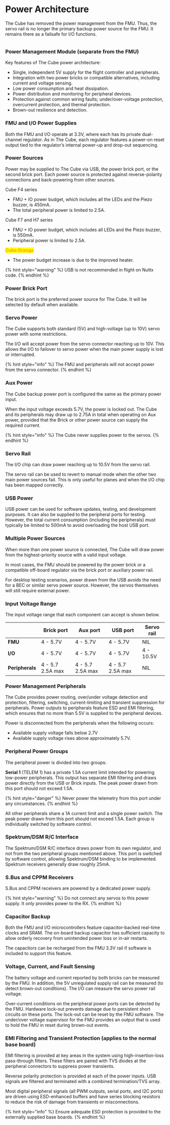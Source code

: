 # Power Architecture

The Cube has removed the power management from the FMU. Thus, the servo rail is no longer the primary backup power source for the FMU. It remains there as a failsafe for I/O functions.&#x20;

<figure><img src="../../../.gitbook/assets/System Power Distribution (1).svg" alt=""><figcaption></figcaption></figure>

### Power Management Module (separate from the FMU)

Key features of The Cube power architecture:

* Single, independent 5V supply for the flight controller and peripherals.
* Integration with two power bricks or compatible alternatives, including current and voltage sensing.
* Low power consumption and heat dissipation.
* Power distribution and monitoring for peripheral devices.
* Protection against common wiring faults; under/over-voltage protection, overcurrent protection, and thermal protection.
* Brown-out resilience and detection.

### FMU and I/O Power Supplies

Both the FMU and I/O operate at 3.3V, where each has its private dual-channel regulator. As in The Cube, each regulator features a power-on reset output tied to the regulator’s internal power-up and drop-out sequencing.

### Power Sources

Power may be supplied to The Cube via USB, the power brick port, or the second brick port. Each power source is protected against reverse-polarity connections and back-powering from other sources.

Cube F4 series

* FMU + IO power budget, which includes all the LEDs and the Piezo buzzer, is 450mA.
* &#x20;The total peripheral power is limited to 2.5A.&#x20;

Cube F7 and H7 series

* FMU + IO power budget, which includes all LEDs and the Piezo buzzer, is 550mA.&#x20;
* Peripheral power is limited to 2.5A.

<mark style="color:orange;">**Cube Orange**</mark>

* The power budget increase is due to the improved heater.

{% hint style="warning" %}
USB is not recommended in flight on Nuttx code.
{% endhint %}

### Power Brick Port

The brick port is the preferred power source for The Cube. It will be selected by default when available.&#x20;

### Servo Power

The Cube supports both standard (5V) and high-voltage (up to 10V) servo power with some restrictions.

The I/O will accept power from the servo connector reaching up to 10V. This allows the I/O to failover to servo power when the main power supply is lost or interrupted.

{% hint style="info" %}
The FMU and peripherals will not accept power from the servo connector.
{% endhint %}

### Aux Power

The Cube backup power port is configured the same as the primary power input.&#x20;

When the input voltage exceeds 5.7V, the power is locked out. The Cube and its peripherals may draw up to 2.75A in total when operating on Aux power, provided that the Brick or other power source can supply the required current.

{% hint style="info" %}
The Cube never supplies power to the servos.
{% endhint %}

### Servo Rail

The I/O chip can draw power reaching up to 10.5V from the servo rail.&#x20;

The servo rail can be used to revert to manual mode when the other two main power sources fail. This is only useful for planes and when the I/O chip has been mapped correctly.

### USB Power

USB power can be used for software updates, testing, and development purposes. It can also be supplied to the peripheral ports for testing. However, the total current consumption (including the peripherals) must typically be limited to 500mA to avoid overloading the host USB port.

### Multiple Power Sources

When more than one power source is connected, The Cube will draw power from the highest-priority source with a valid input voltage.

In most cases, the FMU should be powered by the power brick or a compatible off-board regulator via the brick port or auxiliary power rail.

For desktop testing scenarios, power drawn from the USB avoids the need for a BEC or similar servo power source. However, the servos themselves will still require external power.

### Input Voltage Range

The input voltage range that each component can accept is shown below.

|                 | **Brick port**   | **Aux port**     | **USB port**     | **Servo rail** |
| --------------- | ---------------- | ---------------- | ---------------- | -------------- |
| **FMU**         | 4 - 5.7V         | 4 - 5.7V         | 4 - 5.7V         | NIL            |
| **I/O**         | 4 - 5.7V         | 4 - 5.7V         | 4 - 5.7V         | 4 - 10.5V      |
| **Peripherals** | 4 - 5.7 2.5A max | 4 - 5.7 2.5A max | 4 - 5.7 2.5A max | NIL            |

### Power Management Peripherals

The Cube provides power routing, over/under voltage detection and protection, filtering, switching, current-limiting and transient suppression for peripherals. Power outputs to peripherals feature ESD and EMI filtering, which ensures that no more than 5.5V is supplied to the peripheral devices.&#x20;

Power is disconnected from the peripherals when the following occurs:

* Available supply voltage falls below 2.7V
* Available supply voltage rises above approximately 5.7V.

### Peripheral Power Groups

The peripheral power is divided into two groups:

**Serial 1** (TELEM 1) has a private 1.5A current limit intended for powering low-power peripherals. This output has separate EMI filtering and draws power directly from the USB or Brick inputs. The peak power drawn from this port should not exceed 1.5A.

{% hint style="danger" %}
Never power the telemetry from this port under any circumstances.
{% endhint %}

All other peripherals share a 1A current limit and a single power switch. The peak power drawn from this port should not exceed 1.5A. Each group is individually switched by software control.

### Spektrum/DSM R/C Interface

The Spektrum/DSM R/C interface draws power from its own regulator, and not from the two peripheral groups mentioned above. This port is switched by software control, allowing Spektrum/DSM binding to be implemented. Spektrum receivers generally draw roughly 25mA.

### S.Bus and CPPM Receivers

S.Bus and CPPM receivers are powered by a dedicated power supply.&#x20;

{% hint style="warning" %}
Do not connect any servos to this power supply. It only provides power to the RX.&#x20;
{% endhint %}

### Capacitor Backup

Both the FMU and I/O microcontrollers feature capacitor-backed real-time clocks and SRAM. The on-board backup capacitor has sufficient capacity to allow orderly recovery from unintended power loss or in-air restarts.&#x20;

The capacitors can be recharged from the FMU 3.3V rail if software is included to support this feature.

### Voltage, Current, and Fault Sensing

The battery voltage and current reported by both bricks can be measured by the FMU. In addition, the 5V unregulated supply rail can be measured (to detect brown-out conditions). The I/O can measure the servo power rail voltage.

Over-current conditions on the peripheral power ports can be detected by the FMU. Hardware lock-out prevents damage due to persistent short circuits on these ports. The lock-out can be reset by the FMU software. The under/over voltage supervisor for the FMU provides an output that is used to hold the FMU in reset during brown-out events.

### EMI Filtering and Transient Protection (applies to the normal base board)

EMI filtering is provided at key areas in the system using high-insertion-loss pass-through filters. These filters are paired with TVS diodes at the peripheral connectors to suppress power transients.

Reverse polarity protection is provided at each of the power inputs. USB signals are filtered and terminated with a combined termination/TVS array.

Most digital peripheral signals (all PWM outputs, serial ports, and I2C ports) are driven using ESD-enhanced buffers and have series blocking resistors to reduce the risk of damage from transients or misconnections.

{% hint style="info" %}
Ensure adequate ESD protection is provided to the externally supplied base boards.
{% endhint %}
